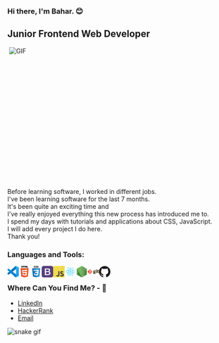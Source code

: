 ### Hi there, I'm Bahar. 😊
## Junior Frontend Web Developer
<img align="right" alt="GIF" src="https://github.com/arsentieva/arsentieva/blob/main/code.gif?raw=true" width="500" height="320" /> 

<br />
Before learning software, 
I worked in different jobs. <br>
I've been learning software for the last 7 months. <br>
It's been quite an exciting time and  <br>
I've really enjoyed everything this new process has introduced me to.  <br>
I spend my days with tutorials and applications about CSS, JavaScript.  <br>
I will add every project I do here. <br>
Thank you! <br>

### Languages and Tools:
<img align="left" alt="Visual Studio Code" width="26px" src="https://raw.githubusercontent.com/github/explore/80688e429a7d4ef2fca1e82350fe8e3517d3494d/topics/visual-studio-code/visual-studio-code.png" />
<img align="left" alt="HTML5" width="26px" src="https://raw.githubusercontent.com/github/explore/80688e429a7d4ef2fca1e82350fe8e3517d3494d/topics/html/html.png" />
<img align="left" alt="CSS3" width="26px" src="https://raw.githubusercontent.com/github/explore/80688e429a7d4ef2fca1e82350fe8e3517d3494d/topics/css/css.png" />
<img align="left" alt="Bootstrap" width="26px" src="https://raw.githubusercontent.com/github/explore/80688e429a7d4ef2fca1e82350fe8e3517d3494d/topics/bootstrap/bootstrap.png" />
<img align="left" alt="JavaScript" width="26px" src="https://raw.githubusercontent.com/github/explore/80688e429a7d4ef2fca1e82350fe8e3517d3494d/topics/javascript/javascript.png" />
<img align="left" alt="React" width="26px" src="https://raw.githubusercontent.com/github/explore/80688e429a7d4ef2fca1e82350fe8e3517d3494d/topics/react/react.png" />
<img align="left" alt="Node.js" width="26px" src="https://raw.githubusercontent.com/github/explore/80688e429a7d4ef2fca1e82350fe8e3517d3494d/topics/nodejs/nodejs.png" />
<img align="left" alt="Git" width="26px" src="https://raw.githubusercontent.com/github/explore/80688e429a7d4ef2fca1e82350fe8e3517d3494d/topics/git/git.png" />
<img align="left" alt="GitHub" width="26px" src="https://raw.githubusercontent.com/github/explore/78df643247d429f6cc873026c0622819ad797942/topics/github/github.png" />


<br>

### Where Can You Find Me? - :iphone:
* [LinkedIn](https://www.linkedin.com/in/baharkiziltas/)
* [HackerRank](https://www.hackerrank.com/baharkiziltas562)
* [Email](mailto:baharkiziltas562@gmail.com)




![snake gif](https://github.com/baharkiziltas/baharkiziltas/blob/output/github-contribution-grid-snake.gif)
